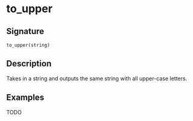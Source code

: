 # to_upper

## Signature

`to_upper(string)`

## Description

Takes in a string and outputs the same string with all upper-case letters.

## Examples

TODO
